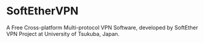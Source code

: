 SoftEtherVPN
============

A Free Cross-platform Multi-protocol VPN Software, developed by SoftEther VPN Project at University of Tsukuba, Japan.
